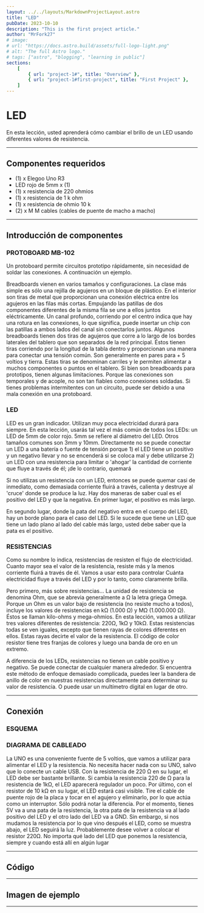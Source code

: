 ```yaml
---
layout: ../../layouts/MarkdownProjectLayout.astro
title: "LED"
pubDate: 2023-10-10
description: "This is the first project article."
author: "MrFork27"
# image:
# url: "https://docs.astro.build/assets/full-logo-light.png"
# alt: "The full Astro logo."
# tags: ["astro", "blogging", "learning in public"]
sections:
    [
        { url: "project-1#", title: "Overview" },
        { url: "project-1#first-project", title: "First Project" },
    ]
---
```


# LED

En esta lección, usted aprenderá cómo cambiar el brillo de un LED usando diferentes valores
de resistencia.

---

## Componentes requeridos

-   (1) x Elegoo Uno R3
-   LED rojo de 5mm x (1)
-   (1) x resistencia de 220 ohmios
-   (1) x resistencia de 1 k ohm
-   (1) x resistencia de ohmio 10 k
-   (2) x M M cables (cables de puente de macho a macho)

---

## Introducción de componentes

### PROTOBOARD MB-102

Un protoboard permite circuitos prototipo rápidamente, sin necesidad de soldar las
conexiones. A continuación un ejemplo.

Breadboards vienen en varios tamaños y configuraciones. La clase más simple es sólo una
rejilla de agujeros en un bloque de plástico. En el interior son tiras de metal que
proporcionan una conexión eléctrica entre los agujeros en las filas más cortas. Empujando
las patillas de dos componentes diferentes de la misma fila se une a ellos juntos
eléctricamente. Un canal profundo, corriendo por el centro indica que hay una rotura en las
conexiones, lo que significa, puede insertar un chip con las patillas a ambos lados del canal
sin conectarlos juntos. Algunos breadboards tienen dos tiras de agujeros que corre a lo largo
de los bordes laterales del tablero que son separados de la red principal. Éstos tienen tiras
corriendo por la longitud de la tabla dentro y proporcionan una manera para conectar una
tensión común. Son generalmente en pares para + 5 voltios y tierra. Estas tiras se denominan
carriles y le permiten alimentar a muchos componentes o puntos en el tablero.
Si bien son breadboards para prototipos, tienen algunas limitaciones. Porque las conexiones
son temporales y de acople, no son tan fiables como conexiones soldadas. Si tienes
problemas intermitentes con un circuito, puede ser debido a una mala conexión en una
protoboard.

### LED

LED es un gran indicador. Utilizan muy poca electricidad durará para siempre.
En esta lección, usarás tal vez el más común de todos los LEDs: un LED de 5mm de color
rojo. 5mm se refiere al diámetro del LED. Otros tamaños comunes son 3mm y 10mm.
Directamente no se puede conectar un LED a una batería o fuente de tensión porque 1) el
LED tiene un positivo y un negativo llevar y no se encenderá si se coloca mal y debe
utilizarse 2) un LED con una resistencia para limitar o 'ahogar' la cantidad de corriente que
fluye a través de él; ¡de lo contrario, quemará

Si no utilizas un resistencia con un LED, entonces se puede quemar casi de inmediato, como
demasiada corriente fluirá a través, calienta y destruye al 'cruce' donde se produce la luz.
Hay dos maneras de saber cual es el positivo del LED y que la negativa.
En primer lugar, el positivo es más largo.

En segundo lugar, donde la pata del negativo entra en el cuerpo del LED, hay un borde plano
para el caso del LED.
Si le sucede que tiene un LED que tiene un lado plano al lado del cable más largo, usted debe
saber que la pata es el positivo.

### RESISTENCIAS

Como su nombre lo indica, resistencias de resisten el flujo de electricidad. Cuanto mayor sea
el valor de la resistencia, resiste más y la menos corriente fluirá a través de él. Vamos a usar
esto para controlar Cuánta electricidad fluye a través del LED y por lo tanto, como claramente
brilla.

Pero primero, más sobre resistencias...
La unidad de resistencia se denomina Ohm, que se abrevia generalmente a Ω la letra griega
Omega. Porque un Ohm es un valor bajo de resistencia (no resiste mucho a todos), incluye
los valores de resistencias en kΩ (1.000 Ω) y MΩ (1.000.000 Ω). Éstos se llaman kilo-ohms y
mega-ohmios.
En esta lección, vamos a utilizar tres valores diferentes de resistencia: 220Ω, 1kΩ y 10kΩ.
Estas resistencias todas se ven iguales, excepto que tienen rayas de colores diferentes en
ellos. Estas rayas decirte el valor de la resistencia.
El código de color resistor tiene tres franjas de colores y luego una banda de oro en un
extremo.

A diferencia de los LEDs, resistencias no tienen un cable positivo y negativo. Se puede
conectar de cualquier manera alrededor.
Si encuentra este método de enfoque demasiado complicada, puedes leer la bandera de
anillo de color en nuestras resistencias directamente para determinar su valor de resistencia.
O puede usar un multímetro digital en lugar de otro.

---

## Conexión

### ESQUEMA

### DIAGRAMA DE CABLEADO

La UNO es una conveniente fuente de 5 voltios, que vamos a utilizar para alimentar
el LED y la resistencia. No necesita hacer nada con su UNO, salvo que lo conecte un
cable USB.
Con la resistencia de 220 Ω en su lugar, el LED debe ser bastante brillante. Si cambia
la resistencia 220 de Ω para la resistencia de 1kΩ, el LED aparecerá regulador un
poco. Por último, con el resistor de 10 kΩ en su lugar, el LED estará casi visible. Tire
el cable de puente rojo de la placa y tocar en el agujero y eliminarlo, por lo que actúa
como un interruptor. Sólo podrá notar la diferencia.
Por el momento, tienes 5V va a una pata de la resistencia, la otra pata de la
resistencia va al lado positivo del LED y el otro lado del LED va a GND. Sin embargo,
si nos mudamos la resistencia por lo que vino después el LED, como se muestra abajo,
el LED seguirá la luz.
Probablemente desee volver a colocar el resistor 220Ω.
No importa qué lado del LED que ponemos la resistencia, siempre y cuando está allí
en algún lugar

---

## Código

---

## Imagen de ejemplo

---
